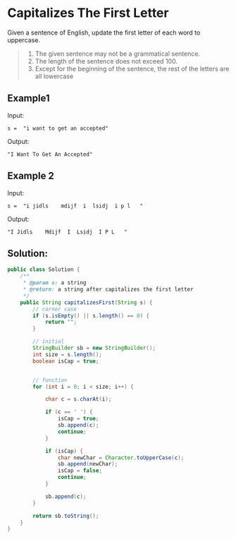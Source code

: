 # Capitalizes The First Letter
Given a sentence of English, update the first letter of each word to uppercase.

> 1. The given sentence may not be a grammatical sentence.
> 2. The length of the sentence does not exceed 100.
> 3. Except for the beginning of the sentence, the rest of the letters are all lowercase

## Example1
Input:
```
s =  "i want to get an accepted"

```
Output:
```
"I Want To Get An Accepted"

```

## Example 2
Input:
```
s =  "i jidls    mdijf  i  lsidj  i p l   "

```
Output:
```
"I Jidls    Mdijf  I  Lsidj  I P L   "
```

## Solution:
```java
public class Solution {
    /**
     * @param s: a string
     * @return: a string after capitalizes the first letter
     */
    public String capitalizesFirst(String s) {
        // corner case
        if (s.isEmpty() || s.length() == 0) {
            return "";
        }

        // initial
        StringBuilder sb = new StringBuilder();
        int size = s.length();
        boolean isCap = true;


        // function
        for (int i = 0; i < size; i++) {

            char c = s.charAt(i);

            if (c == ' ') {
                isCap = true;
                sb.append(c);
                continue;
            }

            if (isCap) {
                char newChar = Character.toUpperCase(c);
                sb.append(newChar);
                isCap = false;
                continue;
            }

            sb.append(c);
        }

        return sb.toString();
    }
}
```
